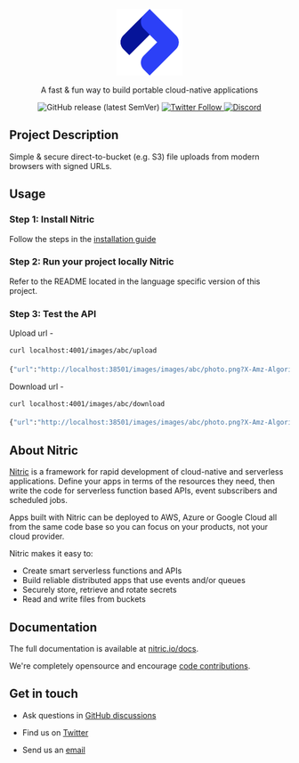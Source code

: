 <p align="center">
  <a href="https://nitric.io">
    <img src="https://raw.githubusercontent.com/nitrictech/nitric/main/docs/assets/nitric-logo.svg" width="120" alt="Nitric Logo"/>
  </a>
</p>

<p align="center">
  A fast & fun way to build portable cloud-native applications
</p>

<p align="center">
  <img alt="GitHub release (latest SemVer)" src="https://img.shields.io/github/v/release/nitrictech/nitric?sort=semver">
  <a href="https://twitter.com/nitric_io">
    <img alt="Twitter Follow" src="https://img.shields.io/twitter/follow/nitric_io?label=Follow&style=social">
  </a>
  <a href="https://discord.gg/Webemece5C"><img alt="Discord" src="https://img.shields.io/discord/955259353043173427?label=discord"></a>
</p>

## Project Description

Simple & secure direct-to-bucket (e.g. S3) file uploads from modern browsers with signed URLs.

## Usage

### Step 1: Install Nitric

Follow the steps in the [installation guide](https://nitric.io/docs/installation)

### Step 2: Run your project locally Nitric

Refer to the README located in the language specific version of this project.

### Step 3: Test the API

Upload url -

```bash
curl localhost:4001/images/abc/upload

{"url":"http://localhost:38501/images/images/abc/photo.png?X-Amz-Algorithm=AWS4-HMAC-SHA256&X-Amz-Credential=dummykey%2F20230427%2F%2Fs3%2Faws4_request&X-Amz-Date=20230427T185305Z&X-Amz-Expires=600&X-Amz-SignedHeaders=host&x-id=PutObject&X-Amz-Signature=fbf8413a9af86fc7f0a1d69a82d8044f0405f10b0fdba14689c4cb69f07aab6e"}
```

Download url -

```bash
curl localhost:4001/images/abc/download

{"url":"http://localhost:38501/images/images/abc/photo.png?X-Amz-Algorithm=AWS4-HMAC-SHA256&X-Amz-Credential=dummykey%2F20230427%2F%2Fs3%2Faws4_request&X-Amz-Date=20230427T185308Z&X-Amz-Expires=600&X-Amz-SignedHeaders=host&x-id=GetObject&X-Amz-Signature=2e56d424426c14841b0d64077795319efa893d8f859ddfd1c82726d8e5498226"}%
```

## About Nitric

[Nitric](https://nitric.io) is a framework for rapid development of cloud-native and serverless applications. Define your apps in terms of the resources they need, then write the code for serverless function based APIs, event subscribers and scheduled jobs.

Apps built with Nitric can be deployed to AWS, Azure or Google Cloud all from the same code base so you can focus on your products, not your cloud provider.

Nitric makes it easy to:

- Create smart serverless functions and APIs
- Build reliable distributed apps that use events and/or queues
- Securely store, retrieve and rotate secrets
- Read and write files from buckets

## Documentation

The full documentation is available at [nitric.io/docs](https://nitric.io/docs).

We're completely opensource and encourage [code contributions](https://nitric.io/docs/contributions).

## Get in touch

- Ask questions in [GitHub discussions](https://github.com/nitrictech/nitric/discussions)

- Find us on [Twitter](https://twitter.com/nitric_io)

- Send us an [email](mailto:maintainers@nitric.io)
